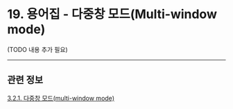# 19. 용어집 - 다중창 모드(Multi-window mode)

(TODO 내용 추가 필요)

***

## 관련 정보

[3.2.1. 다중창 모드(multi-window mode)](./03-02-01-multi_window_mode.md)